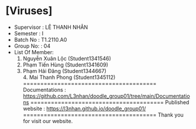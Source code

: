 [Viruses]
=======================================
+ Supervisor		: LÊ THANH NHÂN
+ Semester		: I	
+ Batch No		: T1.2110.A0	
+ Group No:		: 04
+ List Of Member:
	1. Nguyễn Xuân Lộc  	(Student1341546)
	2. Phạm Tiến Hùng	(Student1341609)
	3. Phạm Hải Đăng 	(Student1344667)	
        4. Mai Thanh Phong      (Student1345112)
=======================================
Documentations : https://github.com/L3nhan/doodle_group01/tree/main/Documentations
=======================================
Published website : https://l3nhan.github.io/doodle_group01/
=======================================
Thank you for visit our website.
